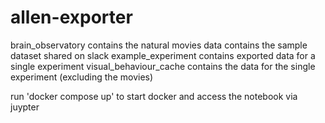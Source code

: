 # allen-exporter

brain_observatory contains the natural movies
data contains the sample dataset shared on slack
example_experiment contains exported data for a single experiment
visual_behaviour_cache contains the data for the single experiment (excluding the movies)

run 'docker compose up' to start docker and access the notebook via juypter